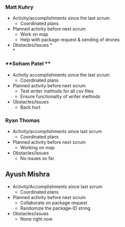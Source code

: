 ### **Matt Kuhry**



*   Activity/accomplishments since the last scrum
    *   Coordinated plans
*   Planned activity before next scrum
    *   Work on map
    *   Help with package request & sending of drones
*   Obstacles/Issues
    *   
    *   


### **Soham Patel **



*   Activity accomplishments since the last scrum
    *   Coordinated plans
*   Planned activity before next scrum
    *   Test writer methods for all csv files
    *   Ensure functionality of writer methods
*   Obstacles/Issues
    *   Back hurt


### **Ryan Thomas**



*   Activity/accomplishments since last scrum
    *   Coordinated plans
*   Planned activity before next scrum
    *   Working on map
*   Obstacles/Issues
    *   No issues so far.


## **Ayush Mishra**



*   Activity/Accomplishments since last scrum
    *   Coordinated plans
*   Planned activity before next scrum
    *   Collaborate on package request
    *   Randomize the package-ID string
*   Obstacles/issues
    *   None right now
